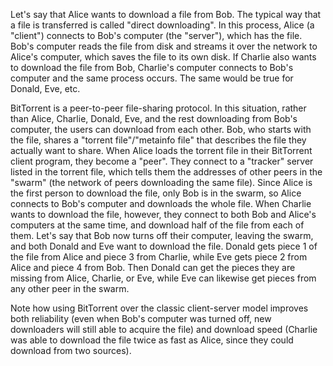Let's say that Alice wants to download a file from Bob. The typical way that a file is transferred is called "direct downloading". In this process, Alice (a "client") connects to Bob's computer (the "server"), which has the file. Bob's computer reads the file from disk and streams it over the network to Alice's computer, which saves the file to its own disk. If Charlie also wants to download the file from Bob, Charlie's computer connects to Bob's computer and the same process occurs. The same would be true for Donald, Eve, etc.

BitTorrent is a peer-to-peer file-sharing protocol. In this situation, rather than Alice, Charlie, Donald, Eve, and the rest downloading from Bob's computer, the users can download from each other. Bob, who starts with the file, shares a "torrent file"/"metainfo file" that describes the file they actually want to share. When Alice loads the torrent file in their BitTorrent client program, they become a "peer". They connect to a "tracker" server listed in the torrent file, which tells them the addresses of other peers in the "swarm" (the network of peers downloading the same file). Since Alice is the first person to download the file, only Bob is in the swarm, so Alice connects to Bob's computer and downloads the whole file. When Charlie wants to download the file, however, they connect to both Bob and Alice's computers at the same time, and download half of the file from each of them. Let's say that Bob now turns off their computer, leaving the swarm, and both Donald and Eve want to download the file. Donald gets piece 1 of the file from Alice and piece 3 from Charlie, while Eve gets piece 2 from Alice and piece 4 from Bob. Then Donald can get the pieces they are missing from Alice, Charlie, or Eve, while Eve can likewise get pieces from any other peer in the swarm.

Note how using BitTorrent over the classic client-server model improves both reliability (even when Bob's computer was turned off, new downloaders will still able to acquire the file) and download speed (Charlie was able to download the file twice as fast as Alice, since they could download from two sources).
